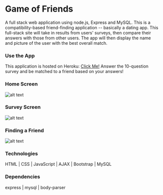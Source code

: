 # Game of Friends
A full stack web application using node.js, Express and MySQL. This is a compatibility-based friend-finding application -- basically a dating app. This full-stack site will take in results from users' surveys, then compare their answers with those from other users. The app will then display the name and picture of the user with the best overall match.

### Use the App
This application is hosted on Heroku: [Click Me!](https://game-of-friends-risaco.herokuapp.com)
Answer the 10-question survey and be matched to a friend based on your answers!

### Home Screen
![alt text](public/images/screen-1.PNG "Home Screen")

### Survey Screen
![alt text](public/images/screen-2.PNG "Survey Screen")

### Finding a Friend
![alt text](public/images/screen-3.PNG "Friends")

### Technologies
HTML | CSS | JavaScript | AJAX | Bootstrap | MySQL

### Dependencies
express | mysql | body-parser
